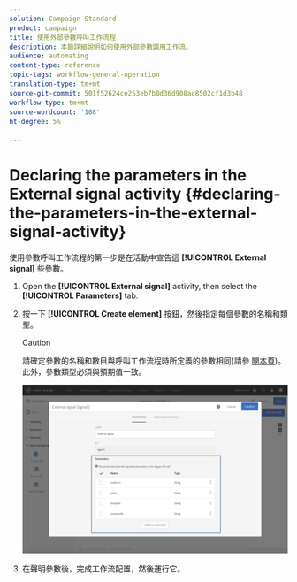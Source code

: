 ```yaml
---
solution: Campaign Standard
product: campaign
title: 使用外部參數呼叫工作流程
description: 本節詳細說明如何使用外部參數調用工作流。
audience: automating
content-type: reference
topic-tags: workflow-general-operation
translation-type: tm+mt
source-git-commit: 501f52624ce253eb7b0d36d908ac8502cf1d3b48
workflow-type: tm+mt
source-wordcount: '108'
ht-degree: 5%

---
```



# Declaring the parameters in the External signal activity {#declaring-the-parameters-in-the-external-signal-activity}

使用參數呼叫工作流程的第一步是在活動中宣告這 **[!UICONTROL External signal]** 些參數。

1. Open the **[!UICONTROL External signal]** activity, then select the **[!UICONTROL Parameters]** tab.
1. 按一下 **[!UICONTROL Create element]** 按鈕，然後指定每個參數的名稱和類型。

   >[!CAUTION]
   >
   >請確定參數的名稱和數目與呼叫工作流程時所定義的參數相同(請參 [閱本頁](../../automating/using/defining-parameters-calling-workflow.md))。 此外，參數類型必須與預期值一致。

   ![](assets/extsignal_declaringparameters_1.png)

1. 在聲明參數後，完成工作流配置，然後運行它。

